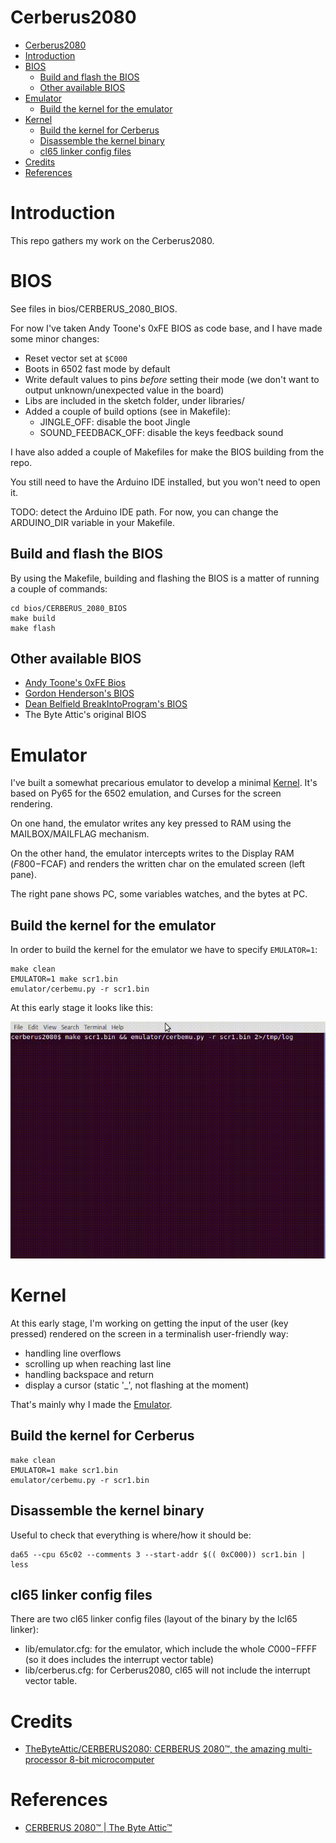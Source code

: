 # Cerberus2080

- [Cerberus2080](#cerberus2080)
- [Introduction](#introduction)
- [BIOS](#bios)
  - [Build and flash the BIOS](#build-and-flash-the-bios)
  - [Other available BIOS](#other-available-bios)
- [Emulator](#emulator)
  - [Build the kernel for the emulator](#build-the-kernel-for-the-emulator)
- [Kernel](#kernel)
  - [Build the kernel for Cerberus](#build-the-kernel-for-cerberus)
  - [Disassemble the kernel binary](#disassemble-the-kernel-binary)
  - [cl65 linker config files](#cl65-linker-config-files)
- [Credits](#credits)
- [References](#references)

# Introduction

This repo gathers my work on the Cerberus2080.

# BIOS

See files in bios/CERBERUS_2080_BIOS.

For now I've taken Andy Toone's 0xFE BIOS as code base, and I have made some minor changes:
- Reset vector set at `$C000`
- Boots in 6502 fast mode by default
- Write default values to pins *before* setting their mode (we don't want to output unknown/unexpected value in the board)
- Libs are included in the sketch folder, under libraries/
- Added a couple of build options (see in Makefile):
  - JINGLE_OFF: disable the boot Jingle
  - SOUND_FEEDBACK_OFF: disable the keys feedback sound

I have also added a couple of Makefiles for make the BIOS building from the repo.

You still need to have the Arduino IDE installed, but you won't need to open it.

TODO: detect the Arduino IDE path. For now, you can change the ARDUINO_DIR variable in your Makefile.

## Build and flash the BIOS

By using the Makefile, building and flashing the BIOS is a matter of running a couple of commands:

```
cd bios/CERBERUS_2080_BIOS
make build
make flash
```

## Other available BIOS

- [Andy Toone's 0xFE Bios](https://github.com/atoone/CERBERUS2080/tree/main/CAT)
- [Gordon Henderson's BIOS](https://project-downloads.drogon.net/cerberus2080/)
- [Dean Belfield BreakIntoProgram's BIOS](https://github.com/breakintoprogram/cerberus-bbc-basic/tree/main/cat)
- The Byte Attic's original BIOS

# Emulator

I've built a somewhat precarious emulator to develop a minimal [Kernel](#kernel). It's based on Py65 for the 6502 emulation, and Curses for the screen rendering.

On one hand, the emulator writes any key pressed to RAM using the MAILBOX/MAILFLAG mechanism.

On the other hand, the emulator intercepts writes to the Display RAM ($F800-$FCAF) and renders the written char on the emulated screen (left pane).

The right pane shows PC, some variables watches, and the bytes at PC.

## Build the kernel for the emulator

In order to build the kernel for the emulator we have to specify `EMULATOR=1`:

```
make clean
EMULATOR=1 make scr1.bin
emulator/cerbemu.py -r scr1.bin
```

At this early stage it looks like this:

![](asset/Emulator.gif)

# Kernel

At this early stage, I'm working on getting the input of the user (key pressed) rendered on the screen in a terminalish user-friendly way:
- handling line overflows
- scrolling up when reaching last line
- handling backspace and return
- display a cursor (static '_', not flashing at the moment)

That's mainly why I made the [Emulator](#emulator).

## Build the kernel for Cerberus

```
make clean
EMULATOR=1 make scr1.bin
emulator/cerbemu.py -r scr1.bin
```

## Disassemble the kernel binary

Useful to check that everything is where/how it should be:

```
da65 --cpu 65c02 --comments 3 --start-addr $(( 0xC000)) scr1.bin | less
```

## cl65 linker config files

There are two cl65 linker config files (layout of the binary by the lcl65 linker):
- lib/emulator.cfg: for the emulator, which include the whole $C000-$FFFF (so it does includes the interrupt vector table)
- lib/cerberus.cfg: for Cerberus2080, cl65 will not include the interrupt vector table.

# Credits

- [TheByteAttic/CERBERUS2080: CERBERUS 2080™, the amazing multi-processor 8-bit microcomputer](https://github.com/TheByteAttic/CERBERUS2080)

# References

- [CERBERUS 2080™ | The Byte Attic™](https://www.thebyteattic.com/p/cerberus-2080.html?view=magazine)